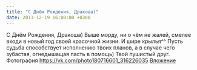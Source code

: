 ```yaml
---
title: "С Днём Рождения, Дракоша)"
date: 2013-12-19 16:00:00 +0300
---
```


С Днём Рождения, Дракоша)
Выше морду, ни о чём не жалей, смелее входи в новый год своей красочной жизни. И шире крылья^^
Пусть судьба способствует исполнению твоих планов, а в случае чего зубастая, огнедышащая пасть в помощь)
Твой пушистый друг.
Фотография
<a class="vk-attach" href="https://vk.com/photo180716601_316226035">https://vk.com/photo180716601_316226035</a>
<a class="vk-attach" href="https://vk.com/photo180716601_316226035">Вложение</a>
